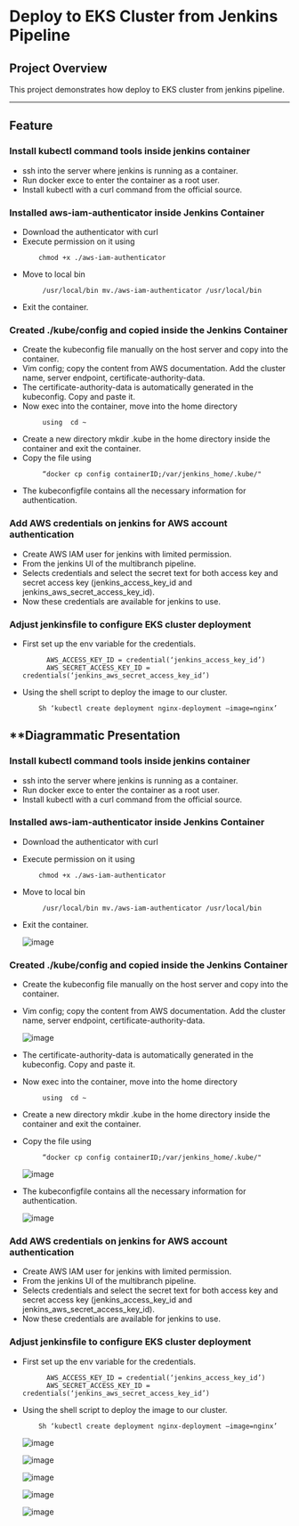# Deploy to EKS Cluster from Jenkins Pipeline

## **Project Overview**
This project demonstrates how deploy to EKS cluster from jenkins pipeline. 

---
  
## **Feature**

### **Install kubectl command tools inside jenkins container**

- ssh into the server where jenkins is running as a container.
- Run docker exce to enter the container as a root user.
- Install kubectl with a curl command from the official source.

### **Installed aws-iam-authenticator inside Jenkins Container**

- Download the authenticator with curl
- Execute permission on it using
  ```
      chmod +x ./aws-iam-authenticator
  ```
- Move to local bin
  ```
       /usr/local/bin mv./aws-iam-authenticator /usr/local/bin
  ```
- Exit the container.

### **Created    ./kube/config and copied inside the Jenkins Container**

- Create the kubeconfig file manually on the host server and copy into the container.
- Vim config; copy the content from AWS documentation. Add the cluster name, server endpoint, certificate-authority-data.
- The certificate-authority-data is automatically generated in the kubeconfig. Copy and paste it.
- Now exec into the container, move into the home directory
  ```
       using  cd ~
  ```
- Create a new directory mkdir .kube in the home directory inside the container and exit the container.
- Copy the file using
  ```
       “docker cp config containerID;/var/jenkins_home/.kube/"
  ```
- The kubeconfigfile contains all the necessary information for authentication.

### **Add AWS credentials on jenkins for AWS account authentication**

- Create AWS IAM user for jenkins with limited permission.
- From the jenkins UI of the multibranch pipeline.
- Selects credentials and select the secret text for both access key and secret access key (jenkins_access_key_id   and jenkins_aws_secret_access_key_id).
- Now these credentials are available for jenkins to use.

### **Adjust jenkinsfile to configure EKS cluster deployment**

- First set up the env variable for the credentials.
  ```
        AWS_ACCESS_KEY_ID = credential(‘jenkins_access_key_id’)
        AWS_SECRET_ACCESS_KEY_ID = credentials(‘jenkins_aws_secret_access_key_id’)
  ```
  
- Using the shell script to deploy the image to our cluster.
  ```
      Sh ‘kubectl create deployment nginx-deployment –image=nginx’
  ```



## **Diagrammatic Presentation


### **Install kubectl command tools inside jenkins container**

- ssh into the server where jenkins is running as a container.
- Run docker exce to enter the container as a root user.
- Install kubectl with a curl command from the official source.

### **Installed aws-iam-authenticator inside Jenkins Container**

- Download the authenticator with curl
- Execute permission on it using
  ```
      chmod +x ./aws-iam-authenticator
  ```
- Move to local bin
  ```
       /usr/local/bin mv./aws-iam-authenticator /usr/local/bin
  ```
- Exit the container.

  ![image](https://github.com/user-attachments/assets/4d43281d-2873-46a7-9f41-972326305b02)


### **Created    ./kube/config and copied inside the Jenkins Container**

- Create the kubeconfig file manually on the host server and copy into the container.
- Vim config; copy the content from AWS documentation. Add the cluster name, server endpoint, certificate-authority-data.

  ![image](https://github.com/user-attachments/assets/62d241d7-0ed8-4625-8dfc-6b6178c01775)

- The certificate-authority-data is automatically generated in the kubeconfig. Copy and paste it.
- Now exec into the container, move into the home directory
  ```
       using  cd ~
  ```
- Create a new directory mkdir .kube in the home directory inside the container and exit the container.
- Copy the file using
  ```
       “docker cp config containerID;/var/jenkins_home/.kube/"
  ```

   ![image](https://github.com/user-attachments/assets/902bb880-a480-4ef2-81b8-aa0ae6eb9f02)
  
- The kubeconfigfile contains all the necessary information for authentication.


  ![image](https://github.com/user-attachments/assets/77d4bffb-ca3e-4738-9a8b-a38327b007da)



### **Add AWS credentials on jenkins for AWS account authentication**

- Create AWS IAM user for jenkins with limited permission.
- From the jenkins UI of the multibranch pipeline.
- Selects credentials and select the secret text for both access key and secret access key (jenkins_access_key_id   and jenkins_aws_secret_access_key_id).
- Now these credentials are available for jenkins to use.

### **Adjust jenkinsfile to configure EKS cluster deployment**

- First set up the env variable for the credentials.
  ```
        AWS_ACCESS_KEY_ID = credential(‘jenkins_access_key_id’)
        AWS_SECRET_ACCESS_KEY_ID = credentials(‘jenkins_aws_secret_access_key_id’)
  ```
  
- Using the shell script to deploy the image to our cluster.
  ```
      Sh ‘kubectl create deployment nginx-deployment –image=nginx’
  ```

  ![image](https://github.com/user-attachments/assets/00698adf-7e5d-467c-a861-d0e905d74edf)


  ![image](https://github.com/user-attachments/assets/c42a0e10-f5a8-43b0-905a-ba2ed9b9ab5a)


  ![image](https://github.com/user-attachments/assets/d99243b7-d83d-40b3-8cd5-7878e37dfab2)


  ![image](https://github.com/user-attachments/assets/ab616ce9-c560-4c24-9656-6b9d82164b9f)


  ![image](https://github.com/user-attachments/assets/b4f3701a-d728-4263-9197-1380e56b1d6f)





  
